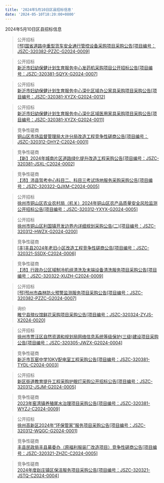 ```yaml
---
title: '2024年5月10日区县招标信息'
date: '2024-05-10T18:20:00+0800'
---
```

2024年5月10日区县招标信息
<!--more-->
>公开招标<br>
>[[邳]国省道路中重型货车安全通行管控设备采购项目采购公告[项目编号：JSZC-320382-PZZC-G2024-0009]](http://czj.xz.gov.cn/Home/HomeDetails?type=0&articleid=a56af082-bd54-4830-a038-c01a0ccbe0b0)

>公开招标<br>
>[新沂市妇幼保健计划生育服务中心发药机采购项目公开招标公告[项目编号：JSZC-320381-SQYX-G2024-0007]](http://czj.xz.gov.cn/Home/HomeDetails?type=0&articleid=79df9a54-908d-46d3-b84c-afa671ce5233)

>公开招标<br>
>[新沂市妇幼保健计划生育服务中心深化区域办公家具采购项目采购公告[项目编号：JSZC-320381-XYZX-G2024-0012]](http://czj.xz.gov.cn/Home/HomeDetails?type=0&articleid=0e0c563c-52df-4d12-866d-f4eb4f158fdd)

>公开招标<br>
>[新沂市妇幼保健计划生育服务中心深化区域医用家具采购项目采购公告[项目编号：JSZC-320381-XYZX-G2024-0011]](http://czj.xz.gov.cn/Home/HomeDetails?type=0&articleid=ce54ed4a-23a6-48fa-8a19-55c12052a591)

>竞争性磋商<br>
>[铜山区市场监督管理局大许分局改造工程竞争性磋商公告[项目编号：JSZC-320312-DHYZ-C2024-0001]](http://czj.xz.gov.cn/Home/HomeDetails?type=0&articleid=c01a06ca-acd5-4bb6-8f6d-53b63e3fd36b)

>竞争性磋商<br>
>[【新】2024年城南片区道路绿化提升改造工程采购公告[项目编号：JSZC-320381-JSXL-C2024-0002]](http://czj.xz.gov.cn/Home/HomeDetails?type=0&articleid=36415589-e642-49c4-87ff-4c8fb99c3d57)

>竞争性磋商<br>
>[【沛】沛县驾考中心科目二、科目三考试场地服务采购采购公告[项目编号：JSZC-320322-QJXM-C2024-0005]](http://czj.xz.gov.cn/Home/HomeDetails?type=0&articleid=2f6a1c4c-edbc-4f73-8283-e2e8dc526e92)

>公开招标<br>
>[徐州市铜山区农业农村局（机关）2024年铜山区农产品质量安全风险监测公开招标公告[项目编号：JSZC-320312-YXYX-G2024-0005]](http://czj.xz.gov.cn/Home/HomeDetails?type=0&articleid=a9f85ae4-8945-4831-9f7e-382ff87b21b2)

>公开招标<br>
>[徐州市铜山区利国镇开发边界内详细规划采购公告(二)[项目编号：JSZC-320312-HWZX-G2024-0200]](http://czj.xz.gov.cn/Home/HomeDetails?type=0&articleid=a9745674-5d96-455f-8ced-6d5d509b5058)

>竞争性磋商<br>
>[[丰]丰县2024年老旧小区改造工程竞争性磋商公告[项目编号：JSZC-320321-SSDX-C2024-0006]](http://czj.xz.gov.cn/Home/HomeDetails?type=0&articleid=3d114bcc-28b8-48e7-9205-19abc6ae1eed)

>竞争性磋商<br>
>[【沛】行政办公区域制冷机组清洗及末端设备清洗服务项目采购公告[项目编号：JSZC-320322-XUZH-C2024-0009]](http://czj.xz.gov.cn/Home/HomeDetails?type=0&articleid=ec3beda4-f617-472b-9c20-ef79f1734254)

>公开招标<br>
>[[邳]邳州市森林防火预警监测服务项目采购公告[项目编号：JSZC-320382-PZZC-G2024-0007]](http://czj.xz.gov.cn/Home/HomeDetails?type=0&articleid=5ad30e29-d9a6-4a07-b51b-a62308e07e11)

>询价<br>
>[睢宁县殡仪馆鲜花采购项目采购公告[项目编号：JSZC-320324-ZYJS-X2024-0020]](http://czj.xz.gov.cn/Home/HomeDetails?type=0&articleid=6bdee967-fc2c-41a2-aeb0-eb0a9350c965)

>公开招标<br>
>[徐州市贾汪区自然资源和规划局网络信息系统等级保护(三级)建设项目采购公告[项目编号：JSZC-320305-JWZX-G2024-0004]](http://czj.xz.gov.cn/Home/HomeDetails?type=0&articleid=7cdca0ac-d891-4883-9105-aed331ae9e0b)

>竞争性磋商<br>
>[新沂市瓦窑中学10KV配电室工程采购公告[项目编号：JSZC-320381-TYDL-C2024-0003]](http://czj.xz.gov.cn/Home/HomeDetails?type=0&articleid=57c7c2a5-029a-491d-a05b-c12f97bf5e06)

>公开招标<br>
>[新区街道教育提升工程采购护眼灯采购公开招标公告[项目编号：JSZC-320312-JSJM-G2024-0005]](http://czj.xz.gov.cn/Home/HomeDetails?type=0&articleid=50707f19-585d-47bf-9a78-11516e0f6928)

>竞争性磋商<br>
>[2023年窑湾镇养殖尾水治理项目采购公告[项目编号：JSZC-320381-WYZJ-C2024-0009]](http://czj.xz.gov.cn/Home/HomeDetails?type=0&articleid=bee2fa85-0f75-46e4-aa6b-89142a73ee8d)

>公开招标<br>
>[徐州高新区2024年“环保管家”服务项目采购公告[项目编号：JSZC-320312-WQGC-G2024-0001]](http://czj.xz.gov.cn/Home/HomeDetails?type=0&articleid=93b9cd26-1e4a-4893-b46e-e257dfa50629)

>竞争性磋商<br>
>[丰县民政局丰县募委办（原福利服装厂改造项目）竞争性磋商公告[项目编号：JSZC-320321-ZHZC-C2024-0005]](http://czj.xz.gov.cn/Home/HomeDetails?type=0&articleid=26eccb23-f34f-4773-86b6-46b21a8e6f7b)

>竞争性磋商<br>
>[2024年度赵庄镇区保洁服务项目采购公告[项目编号：JSZC-320321-JSTQ-C2024-0004]](http://czj.xz.gov.cn/Home/HomeDetails?type=0&articleid=76f1ce54-ae21-429a-9f0d-958e085a1309)


